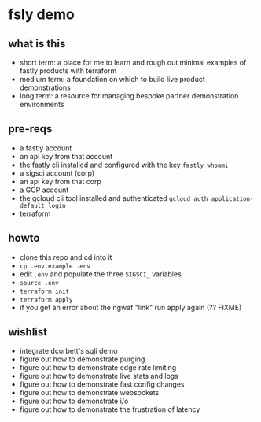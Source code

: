 # fsly demo

## what is this
- short term: a place for me to learn and rough out minimal examples of fastly products with terraform
- medium term: a foundation on which to build live product demonstrations
- long term: a resource for managing bespoke partner demonstration environments

## pre-reqs
- a fastly account
- an api key from that account
- the fastly cli installed and configured with the key
`fastly whoami`
- a sigsci account (corp)
- an api key from that corp
- a GCP account
- the gcloud cli tool installed and authenticated
`gcloud auth application-default login`
- terraform

## howto
- clone this repo and cd into it
- `cp .env.example .env`
- edit `.env` and populate the three `SIGSCI_` variables
- `source .env`
- `terraform init`
- `terraform apply`
- if you get an error about the ngwaf "link" run apply again (?? FIXME)

## wishlist
- integrate dcorbett's sqli demo
- figure out how to demonstrate purging
- figure out how to demonstrate edge rate limiting
- figure out how to demonstrate live stats and logs
- figure out how to demonstrate fast config changes
- figure out how to demonstrate websockets
- figure out how to demonstrate i/o
- figure out how to demonstrate the frustration of latency
